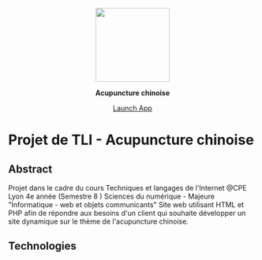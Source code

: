 <div align="center">
  <p>
  <img src="https://image.freepik.com/free-icon/acupuncture-needles_318-47490.jpg" width="150" />
  </p>

  <p>
    <strong>Acupuncture chinoise</strong>
  </p>

  <p>
    <a href="https://mathmout.github.io/tli/">
      Launch App
    </a>
  </p>
</div>


# Projet de TLI - Acupuncture chinoise

## Abstract

Projet dans le cadre du cours Techniques et langages de l'Internet @CPE Lyon 4e année (Semestre 8 ) Sciences du numérique - Majeure "Informatique - web et objets communicants"
Site web utilisant HTML et PHP afin de répondre aux besoins d'un client qui souhaite développer un site dynamique sur le thème de l'acupuncture chinoise.

## Technologies



